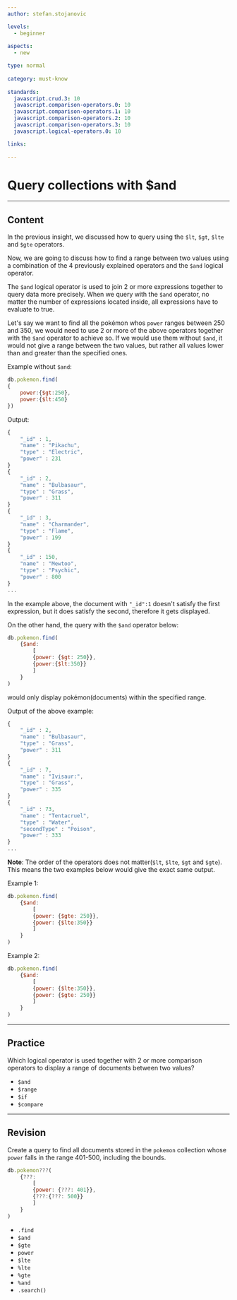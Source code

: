 ```yaml
---
author: stefan.stojanovic

levels:
  - beginner
  
aspects:
  - new

type: normal
    
category: must-know
    
standards:
  javascript.crud.3: 10
  javascript.comparison-operators.0: 10
  javascript.comparison-operators.1: 10
  javascript.comparison-operators.2: 10
  javascript.comparison-operators.3: 10
  javascript.logical-operators.0: 10

links:

---
```

# Query collections with $and
---
## Content

In the previous insight, we discussed how to query using the `$lt`, `$gt`, `$lte` and `$gte` operators.

Now, we are going to discuss how to find a range between two values using a combination of the 4 previously explained operators and the `$and` logical operator.

The `$and` logical operator is used to join 2 or more expressions together to query data more precisely. When we query with the `$and` operator, no matter the number of expressions located inside, all expressions have to evaluate to true.

Let's say we want to find all the pokémon whos `power` ranges between 250 and 350, we would need to use 2 or more of the above operators together with the `$and` operator to achieve so. If we would use them without `$and`, it would not give a range between the two values, but rather all values lower than and greater than the specified ones.

Example without `$and`:
```javascript
db.pokemon.find(
{
    power:{$gt:250},
    power:{$lt:450}
})
```
Output:
```javascript
{
    "_id" : 1, 
    "name" : "Pikachu", 
    "type" : "Electric", 
    "power" : 231 
}
{
    "_id" : 2, 
    "name" : "Bulbasaur", 
    "type" : "Grass", 
    "power" : 311 
}
{
    "_id" : 3, 
    "name" : "Charmander", 
    "type" : "Flame", 
    "power" : 199 
}
{ 
    "_id" : 150, 
    "name" : "Mewtoo", 
    "type" : "Psychic", 
    "power" : 800
}
...
```
In the example above, the document with `"_id":1` doesn't satisfy the first expression, but it does satisfy the second, therefore it gets displayed.

On the other hand, the query with the `$and` operator below:
```javascript
db.pokemon.find(
    {$and: 
        [
        {power: {$gt: 250}},
        {power:{$lt:350}}
        ]
    }
)
```
would only display pokémon(documents) within the specified range.

Output of the above example:
```javascript
{ 
    "_id" : 2, 
    "name" : "Bulbasaur", 
    "type" : "Grass", 
    "power" : 311 
}
{ 
    "_id" : 7, 
    "name" : "Ivisaur:", 
    "type" : "Grass", 
    "power" : 335 
}
{ 
    "_id" : 73, 
    "name" : "Tentacruel", 
    "type" : "Water", 
    "secondType" : "Poison", 
    "power" : 333 
}
...
```

**Note**: The order of the operators does not matter(`$lt`, `$lte`, `$gt` and `$gte`). This means the two examples below would give the exact same output.

Example 1:
```javascript
db.pokemon.find(
    {$and: 
        [
        {power: {$gte: 250}},
        {power: {$lte:350}}
        ]
    }
)
```
Example 2:
```javascript
db.pokemon.find(
    {$and: 
        [
        {power: {$lte:350}},
        {power: {$gte: 250}}
        ]
    }
)
```

---
## Practice

Which logical operator is used together with 2 or more comparison operators to display a range of documents between two values?

* `$and`
* `$range`
* `$if`
* `$compare`

---
## Revision

Create a query to find all documents stored in the `pokemon` collection whose `power` falls in the range 401-500, including the bounds.

```javascript
db.pokemon???(
    {???: 
        [
        {power: {???: 401}},
        {???:{???: 500}}
        ]
    }
)
```

* `.find`
* `$and`
* `$gte`
* `power`
* `$lte`
* `%lte`
* `%gte`
* `%and`
* `.search()`
